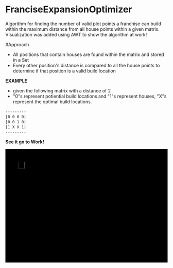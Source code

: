 # FranciseExpansionOptimizer
Algorithm for finding the number of valid plot points a franchise can build within the maximum distance from all house points within a given matrix.
Visualization was added using AWT to show the algorithm at work!

#Approach

- All positions that contain houses are found within the matrix and stored in a Set
- Every other position's distance is compared to all the house points to determine if that position is a valid build location


**EXAMPLE**

- given the following matrix with a distance of 2
- "0"s represent potiential build locations and "1"s represent houses, "X"s represent the optimal build locations.

```
---------
|0 0 0 0|
|0 0 1 0|
|1 X X 1|
---------
```

**See it go to Work!**

![Showcase](https://github.com/rmccoy4145/rmccoy4145/blob/ac70b128376e932bc8f1b1bcdc3d59fcf1d982ec/images/FranchiseOptimizerShowcase.gif?raw=true)
